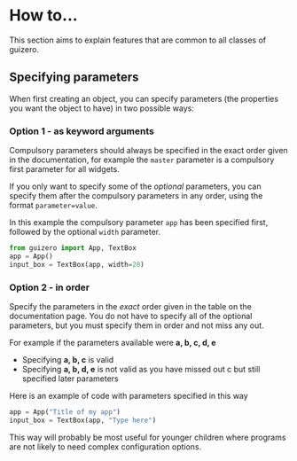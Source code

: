 # How to...

This section aims to explain features that are common to all classes of guizero.

## Specifying parameters

When first creating an object, you can specify parameters (the properties you want the object to have) in two possible ways:

### Option 1 - as keyword arguments
Compulsory parameters should always be specified in the exact order given in the documentation, for example the `master` parameter is a compulsory first parameter for all widgets.

If you only want to specify some of the *optional* parameters, you can specify them after the compulsory parameters in any order, using the format `parameter=value`.

In this example the compulsory parameter `app` has been specified first, followed by the optional `width` parameter.

```python
from guizero import App, TextBox
app = App()
input_box = TextBox(app, width=20)
```

### Option 2 - in order
Specify the parameters in the *exact* order given in the table on the documentation page. You do not have to specify all of the optional parameters, but you must specify them in order and not miss any out.

For example if the parameters available were **a, b, c, d, e**

- Specifying **a, b, c** is valid
- Specifying **a, b, d, e** is not valid as you have missed out c but still specified later parameters

Here is an example of code with parameters specified in this way

```python
app = App("Title of my app")
input_box = TextBox(app, "Type here")
```

This way will probably be most useful for younger children where programs are not likely to need complex configuration options.
